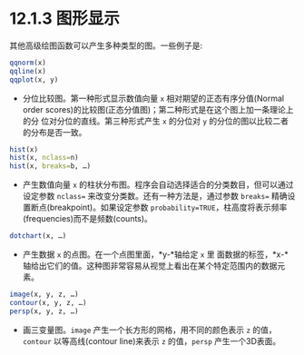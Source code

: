 # 12.1.3 图形显示

其他高级绘图函数可以产生多种类型的图。一些例子是:

```R
qqnorm(x)
qqline(x)
qqplot(x, y)
```

* 分位比较图。第一种形式显示数值向量 `x` 相对期望的正态有序分值(Normal order scores)的比较图(正态分值图)；第二种形式是在这个图上加一条理论上的分 位对分位的直线。第三种形式产生 `x` 的分位对 `y` 的分位的图以比较二者的分布是否一致。

```R
hist(x)
hist(x, nclass=n)
hist(x, breaks=b, …)
```

* 产生数值向量 `x` 的柱状分布图。程序会自动选择适合的分类数目，但可以通过设定参数 `nclass=` 来改变分类数。还有一种方法是，通过参数 `breaks=` 精确设置断点(breakpoint)。如果设定参数 `probability=TRUE`，柱高度将表示频率(frequencies)而不是频数(counts)。

```R
dotchart(x, …)
```

* 产生数据 `x` 的点图。在一个点图里面，*y-*轴给定 `x` 里 面数据的标签，*x-*轴给出它们的值。这种图非常容易从视觉上看出在某个特定范围内的数据元素。

```R
image(x, y, z, …)
contour(x, y, z, …)
persp(x, y, z, …)
```

* 画三变量图。`image` 产生一个长方形的网格，用不同的颜色表示 `z` 的值，`contour` 以等高线(contour line)来表示 `z` 的值，`persp` 产生一个3D表面。